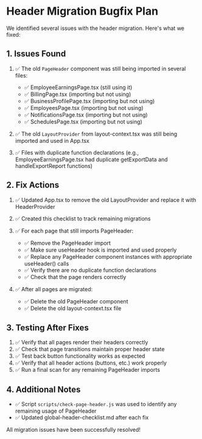 # Header Migration Bugfix Plan

We identified several issues with the header migration. Here's what we fixed:

## 1. Issues Found

1. ✅ The old `PageHeader` component was still being imported in several files:

   - ✅ EmployeeEarningsPage.tsx (still using it)
   - ✅ BillingPage.tsx (importing but not using)
   - ✅ BusinessProfilePage.tsx (importing but not using)
   - ✅ EmployeesPage.tsx (importing but not using)
   - ✅ NotificationsPage.tsx (importing but not using)
   - ✅ SchedulesPage.tsx (importing but not using)

2. ✅ The old `LayoutProvider` from layout-context.tsx was still being imported and used in App.tsx

3. ✅ Files with duplicate function declarations (e.g., EmployeeEarningsPage.tsx had duplicate getExportData and handleExportReport functions)

## 2. Fix Actions

1. ✅ Updated App.tsx to remove the old LayoutProvider and replace it with HeaderProvider

2. ✅ Created this checklist to track remaining migrations

3. ✅ For each page that still imports PageHeader:

   - ✅ Remove the PageHeader import
   - ✅ Make sure useHeader hook is imported and used properly
   - ✅ Replace any PageHeader component instances with appropriate useHeader() calls
   - ✅ Verify there are no duplicate function declarations
   - ✅ Check that the page renders correctly

4. ✅ After all pages are migrated:
   - ✅ Delete the old PageHeader component
   - ✅ Delete the old layout-context.tsx file

## 3. Testing After Fixes

1. ✅ Verify that all pages render their headers correctly
2. ✅ Check that page transitions maintain proper header state
3. ✅ Test back button functionality works as expected
4. ✅ Verify that all header actions (buttons, etc.) work properly
5. ✅ Run a final scan for any remaining PageHeader imports

## 4. Additional Notes

- ✅ Script `scripts/check-page-header.js` was used to identify any remaining usage of PageHeader
- ✅ Updated global-header-checklist.md after each fix

All migration issues have been successfully resolved!

